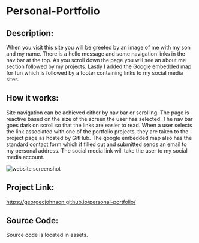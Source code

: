 # Personal-Portfolio

## Description:

When you visit this site you will be greeted by an image of me with my son and my name.  There is a hello message and some navigation links in the nav bar at the top.  As you scroll down the page you will see an about me section followed by my projects.  Lastly I added the Google embedded map for fun which is followed by a footer containing links to my social media sites.

## How it works:

Site navigation can be achieved either by nav bar or scrolling.  The page is reactive based on the size of the screen the user has selected.  The nav bar goes dark on scroll so that the links are easier to read.  When a user selects the link associated with one of the portfolio projects, they are taken to the project page as hosted by GitHub.  The google embedded map also has the standard contact form which if filled out and submitted sends an email to my personal address.  The social media link will take the user to my social media account.

![website screenshot]()

## Project Link:

https://georgecjohnson.github.io/personal-portfolio/

## Source Code:

Source code is located in assets.
